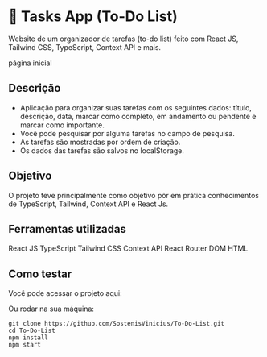 # 📅 Tasks App (To-Do List)

Website de um organizador de tarefas (to-do list) feito com React JS, Tailwind CSS, TypeScript, Context API e mais.

página inicial

## Descrição

- Aplicação para organizar suas tarefas com os seguintes dados: título, descrição, data, marcar como completo, em andamento ou pendente e marcar como importante.
- Você pode pesquisar por alguma tarefas no campo de pesquisa.
- As tarefas são mostradas por ordem de criação.
- Os dados das tarefas são salvos no localStorage.

## Objetivo

O projeto teve principalmente como objetivo pôr em prática conhecimentos de TypeScript, Tailwind, Context API e React Js.

## Ferramentas utilizadas

React JS
TypeScript
Tailwind CSS
Context API
React Router DOM
HTML

## Como testar

Você pode acessar o projeto aqui: 

Ou rodar na sua máquina:

``` 
git clone https://github.com/SostenisVinicius/To-Do-List.git
cd To-Do-List
npm install
npm start
```
